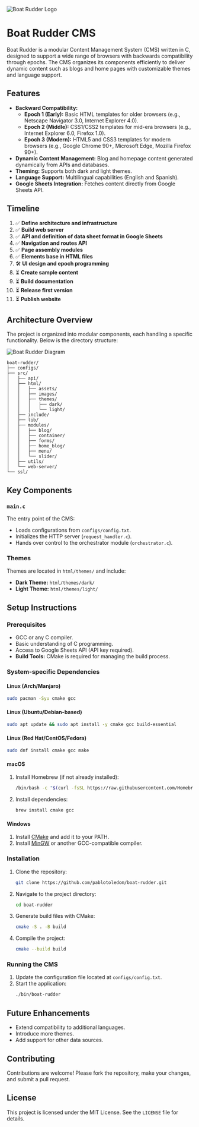 ![Boat Rudder Logo](images/logo.png)

# Boat Rudder CMS

Boat Rudder is a modular Content Management System (CMS) written in C, designed to support a wide range of browsers with backwards compatibility through epochs. The CMS organizes its components efficiently to deliver dynamic content such as blogs and home pages with customizable themes and language support.

## Features

- **Backward Compatibility:**
  - **Epoch 1 (Early):** Basic HTML templates for older browsers (e.g., Netscape Navigator 3.0, Internet Explorer 4.0).
  - **Epoch 2 (Middle):** CSS1/CSS2 templates for mid-era browsers (e.g., Internet Explorer 6.0, Firefox 1.0).
  - **Epoch 3 (Modern):** HTML5 and CSS3 templates for modern browsers (e.g., Google Chrome 90+, Microsoft Edge, Mozilla Firefox 90+).
- **Dynamic Content Management:** Blog and homepage content generated dynamically from APIs and databases.
- **Theming:** Supports both dark and light themes.
- **Language Support:** Multilingual capabilities (English and Spanish).
- **Google Sheets Integration:** Fetches content directly from Google Sheets API.

## Timeline

1. ✅ **Define architecture and infrastructure**
2. ✅ **Build web server**
3. ✅ **API and definition of data sheet format in Google Sheets**
4. ✅ **Navigation and routes API**
5. ✅ **Page assembly modules**
6. ✅ **Elements base in HTML files**
7. 🛠️ **UI design and epoch programming**
8. ⏳ **Create sample content**
9. ⏳ **Build documentation**
10. ⏳ **Release first version**
11. ⏳ **Publish website**

## Architecture Overview

The project is organized into modular components, each handling a specific functionality. Below is the directory structure:

![Boat Rudder Diagram](images/diagram.jpg)

```
boat-rudder/
├── configs/
├── src/
│   ├── api/
│   ├── html/
│   │   ├── assets/
│   │   ├── images/
│   │   ├── themes/
│   │   │   ├── dark/
│   │   │   └── light/
│   ├── include/
│   ├── lib/
│   ├── modules/
│   │   ├── blog/
│   │   ├── container/
│   │   ├── forms/
│   │   ├── home_blog/
│   │   ├── menu/
│   │   └── slider/
│   ├── utils/
│   └── web-server/
└── ssl/
```

## Key Components

### `main.c`

The entry point of the CMS:

- Loads configurations from `configs/config.txt`.
- Initializes the HTTP server (`request_handler.c`).
- Hands over control to the orchestrator module (`orchestrator.c`).

### Themes

Themes are located in `html/themes/` and include:

- **Dark Theme:** `html/themes/dark/`
- **Light Theme:** `html/themes/light/`

## Setup Instructions

### Prerequisites

- GCC or any C compiler.
- Basic understanding of C programming.
- Access to Google Sheets API (API key required).
- **Build Tools:** CMake is required for managing the build process.

### System-specific Dependencies

#### Linux (Arch/Manjaro)

```bash
sudo pacman -Syu cmake gcc
```

#### Linux (Ubuntu/Debian-based)

```bash
sudo apt update && sudo apt install -y cmake gcc build-essential
```

#### Linux (Red Hat/CentOS/Fedora)

```bash
sudo dnf install cmake gcc make
```

#### macOS

1. Install Homebrew (if not already installed):
   ```bash
   /bin/bash -c "$(curl -fsSL https://raw.githubusercontent.com/Homebrew/install/HEAD/install.sh)"
   ```
2. Install dependencies:
   ```bash
   brew install cmake gcc
   ```

#### Windows

1. Install [CMake](https://cmake.org/download/) and add it to your PATH.
2. Install [MinGW](https://sourceforge.net/projects/mingw/) or another GCC-compatible compiler.

### Installation

1. Clone the repository:
   ```bash
   git clone https://github.com/pablotoledom/boat-rudder.git
   ```
2. Navigate to the project directory:
   ```bash
   cd boat-rudder
   ```
3. Generate build files with CMake:
   ```bash
   cmake -S . -B build
   ```
4. Compile the project:
   ```bash
   cmake --build build
   ```

### Running the CMS

1. Update the configuration file located at `configs/config.txt`.
2. Start the application:
   ```bash
   ./bin/boat-rudder
   ```

## Future Enhancements

- Extend compatibility to additional languages.
- Introduce more themes.
- Add support for other data sources.

## Contributing

Contributions are welcome! Please fork the repository, make your changes, and submit a pull request.

## License

This project is licensed under the MIT License. See the `LICENSE` file for details.
